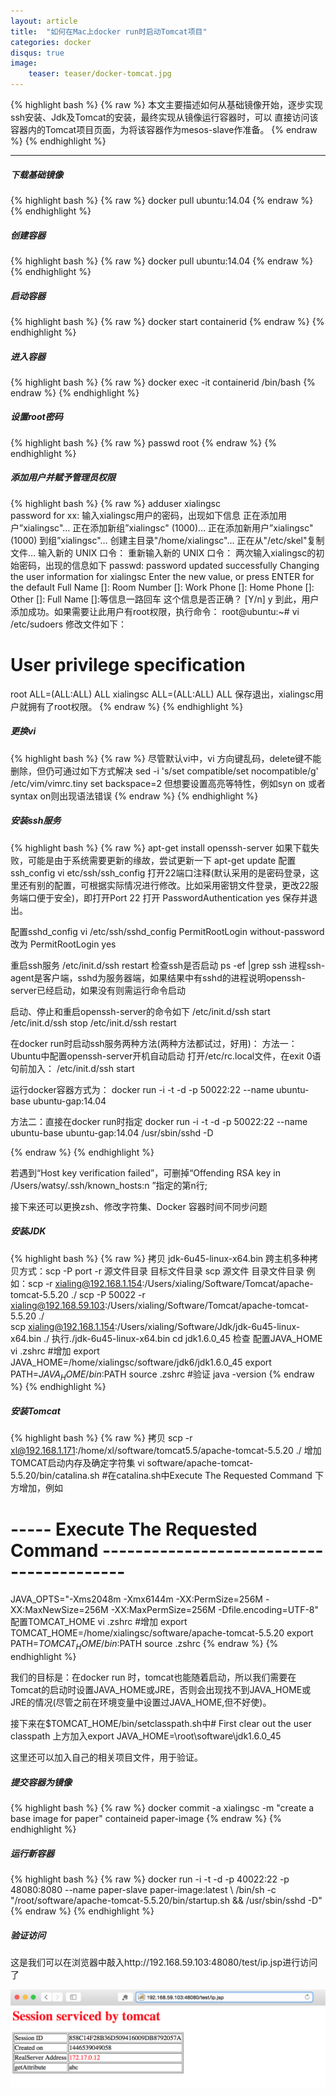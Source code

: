 ```yaml
---
layout: article
title:  "如何在Mac上docker run时启动Tomcat项目"
categories: docker
disqus: true
image:
    teaser: teaser/docker-tomcat.jpg
---
```


{% highlight bash %}
{% raw %}
本文主要描述如何从基础镜像开始，逐步实现ssh安装、Jdk及Tomcat的安装，最终实现从镜像运行容器时，可以
直接访问该容器内的Tomcat项目页面，为将该容器作为mesos-slave作准备。
{% endraw %}
{% endhighlight %} 

---


##### 下载基础镜像
{% highlight bash %}
{% raw %}
docker pull ubuntu:14.04
{% endraw %}
{% endhighlight %}
##### 创建容器
{% highlight bash %}
{% raw %}
docker pull ubuntu:14.04
{% endraw %}
{% endhighlight %}
##### 启动容器
{% highlight bash %}
{% raw %}
docker start containerid
{% endraw %}
{% endhighlight %}
##### 进入容器
{% highlight bash %}
{% raw %}
docker exec -it containerid /bin/bash
{% endraw %}
{% endhighlight %}
##### 设置root密码
{% highlight bash %}
{% raw %}
passwd root 
{% endraw %}
{% endhighlight %}
##### 添加用户并赋予管理员权限
{% highlight bash %}
{% raw %}
adduser xialingsc  
password for xx:
输入xialingsc用户的密码，出现如下信息
正在添加用户”xialingsc"…
正在添加新组”xialingsc" (1000)…
正在添加新用户”xialingsc" (1000) 到组”xialingsc"…
创建主目录"/home/xialingsc"…
正在从"/etc/skel"复制文件…
输入新的 UNIX 口令：
重新输入新的 UNIX 口令：
两次输入xialingsc的初始密码，出现的信息如下
passwd: password updated successfully
Changing the user information for xialingsc
Enter the new value, or press ENTER for the default
Full Name []:
Room Number []:
Work Phone []:
Home Phone []:
Other []:
Full Name []:等信息一路回车
这个信息是否正确？ [Y/n] y
到此，用户添加成功。如果需要让此用户有root权限，执行命令：
root@ubuntu:~# vi /etc/sudoers
修改文件如下：
# User privilege specification
root    ALL=(ALL:ALL) ALL
xialingsc     ALL=(ALL:ALL) ALL
保存退出，xialingsc用户就拥有了root权限。
{% endraw %}
{% endhighlight %}
##### 更换vi
{% highlight bash %}
{% raw %}
尽管默认vi中，vi 方向键乱码，delete键不能删除，但仍可通过如下方式解决
sed -i 's/set compatible/set nocompatible/g' /etc/vim/vimrc.tiny
set backspace=2
但想要设置高亮等特性，例如syn on 或者syntax on则出现语法错误
{% endraw %}
{% endhighlight %}
##### 安装ssh服务
{% highlight bash %}
{% raw %}
apt-get install openssh-server
如果下载失败，可能是由于系统需要更新的缘故，尝试更新一下
apt-get update
配置ssh_config
vi etc/ssh/ssh_config
打开22端口注释(默认采用的是密码登录，这里还有别的配置，可根据实际情况进行修改。比如采用密钥文件登录，更改22服务端口便于安全)，即打开Port 22
打开 PasswordAuthentication yes
保存并退出。

配置sshd_config
vi /etc/ssh/sshd_config
PermitRootLogin without-password
改为
PermitRootLogin yes

重启ssh服务
/etc/init.d/ssh restart
检查ssh是否启动
ps -ef |grep ssh
进程ssh-agent是客户端，sshd为服务器端，如果结果中有sshd的进程说明openssh-server已经启动，如果没有则需运行命令启动

启动、停止和重启openssh-server的命令如下
/etc/init.d/ssh start
/etc/init.d/ssh stop
/etc/init.d/ssh restart

在docker run时启动ssh服务两种方法(两种方法都试过，好用)：
方法一：
Ubuntu中配置openssh-server开机自动启动
打开/etc/rc.local文件，在exit 0语句前加入：
/etc/init.d/ssh start

运行docker容器方式为：
docker run -i -t -d -p 50022:22 --name ubuntu-base ubuntu-gap:14.04 

方法二：直接在docker run时指定
docker run -i -t -d -p 50022:22 --name ubuntu-base ubuntu-gap:14.04 /usr/sbin/sshd -D

{% endraw %}
{% endhighlight %}

若遇到“Host key verification failed”，可删掉“Offending RSA key in /Users/watsy/.ssh/known_hosts:n ”指定的第n行;

接下来还可以更换zsh、修改字符集、Docker 容器时间不同步问题

##### 安装JDK
{% highlight bash %}
{% raw %}
拷贝 jdk-6u45-linux-x64.bin
跨主机多种拷贝方式：scp -P port -r 源文件目录 目标文件目录
scp 源文件  目录文件目录
例如：scp -r xialing@192.168.1.154:/Users/xialing/Software/Tomcat/apache-tomcat-5.5.20 ./
scp -P 50022 -r xialing@192.168.59.103:/Users/xialing/Software/Tomcat/apache-tomcat-5.5.20 ./  
scp xialing@192.168.1.154:/Users/xialing/Software/Jdk/jdk-6u45-linux-x64.bin ./
执行./jdk-6u45-linux-x64.bin
cd jdk1.6.0_45 检查
配置JAVA_HOME
vi .zshrc
#增加
export JAVA_HOME=/home/xialingsc/software/jdk6/jdk1.6.0_45
export PATH=$JAVA_HOME/bin:$PATH
source .zshrc
#验证
java -version
{% endraw %}
{% endhighlight %}
##### 安装Tomcat
{% highlight bash %}
{% raw %}
拷贝 scp -r xl@192.168.1.171:/home/xl/software/tomcat5.5/apache-tomcat-5.5.20 ./
增加TOMCAT启动内存及确定字符集
vi software/apache-tomcat-5.5.20/bin/catalina.sh
#在catalina.sh中Execute The Requested Command 下方增加，例如
# ----- Execute The Requested Command -----------------------------------------
JAVA_OPTS="-Xms2048m -Xmx6144m -XX:PermSize=256M -XX:MaxNewSize=256M -XX:MaxPermSize=256M -Dfile.encoding=UTF-8"
配置TOMCAT_HOME
vi .zshrc
#增加
export TOMCAT_HOME=/home/xialingsc/software/apache-tomcat-5.5.20
export PATH=$TOMCAT_HOME/bin:$PATH
source .zshrc
{% endraw %}
{% endhighlight %}

我们的目标是：在docker run 时，tomcat也能随着启动，所以我们需要在Tomcat的启动时设置JAVA_HOME或JRE，否则会出现找不到JAVA_HOME或JRE的情况(尽管之前在环境变量中设置过JAVA_HOME,但不好使)。

接下来在$TOMCAT_HOME/bin/setclasspath.sh中# First clear out the user classpath 上方加入export JAVA_HOME=\root\software\jdk1.6.0_45

这里还可以加入自己的相关项目文件，用于验证。

##### 提交容器为镜像
{% highlight bash %}
{% raw %}
docker commit -a xialingsc -m "create a base image for paper" containeid paper-image
{% endraw %}
{% endhighlight %}
##### 运行新容器
{% highlight bash %}
{% raw %}
docker run -i -t -d -p 40022:22 -p 48080:8080   --name paper-slave paper-image:latest \ 
/bin/sh -c "/root/software/apache-tomcat-5.5.20/bin/startup.sh && /usr/sbin/sshd -D"
{% endraw %}
{% endhighlight %}
##### 验证访问

这是我们可以在浏览器中敲入http://192.168.59.103:48080/test/ip.jsp进行访问了

![测试页面](../../images/teaser/ceshi.png "测试页面")


